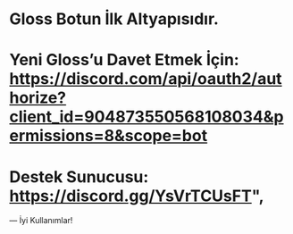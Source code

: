 # Gloss Botun İlk Altyapısıdır.
# Yeni Gloss’u Davet Etmek İçin: https://discord.com/api/oauth2/authorize?client_id=904873550568108034&permissions=8&scope=bot
# Destek Sunucusu: https://discord.gg/YsVrTCUsFT",
  
   — İyi Kullanımlar!
